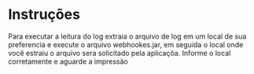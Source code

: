 # Instruções
Para executar a leitura do log extraia o arquivo de log em um local de sua preferencia e execute o arquivo webhookes.jar,
em seguida o local onde você estraiu o arquivo sera solicitado pela aplicaçõa.
Informe o local corretamente e aguarde a impressão 
